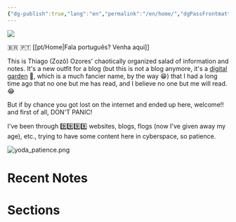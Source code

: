 ```yaml
---
{"dg-publish":true,"lang":"en","permalink":"/en/home/","dgPassFrontmatter":true}
---
```


![](/img/user/assets/taokaos.png)

🇧🇷 🇵🇹 [[pt/Home\|Fala português? Venha aqui]]

This is Thiago (Zozô) Ozores' chaotically organized salad of information and notes. It's a new outfit for a blog (but this is not a blog anymore, it's a [digital garden](https://joelhooks.com/digital-garden) 🏡, which is a much fancier name, by the way 😁) that I had a long time ago that no one but me has read, and I believe no one but me will read. 😂

But if by chance you got lost on the internet and ended up here, welcome!! and first of all, DON'T PANIC!

I've been through 9️⃣9️⃣9️⃣9️⃣ websites, blogs, flogs (now I've given away my age), etc., trying to have some content here in cyberspace, so patience.

![yoda_patience.png](/img/user/assets/yoda_patience.png)

# Recent Notes

# Sections